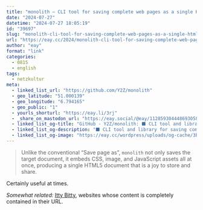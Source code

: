 ```yaml
---
title: "monolith – CLI tool for saving complete web pages as a single HTML file"
date: "2024-07-27"
datetime: "2024-07-27 18:05:19"
id: "39697"
slug: "monolith-cli-tool-for-saving-complete-web-pages-as-a-single-html-file"
url: "https://eay.cc/2024/monolith-cli-tool-for-saving-complete-web-pages-as-a-single-html-file/"
author: "eay"
format: "link"
categories:
  - 0815
  - english
tags:
  - netzkultur
meta:
  - linked_list_url: "https://github.com/Y2Z/monolith"
  - geo_latitude: "51.000139"
  - geo_longitude: "6.794165"
  - geo_public: "1"
  - yourls_shorturl: "https://eay.li/3rj"
  - _share_on_mastodon_url: "https://eay.social/@eay/112859304448693058"
  - linked_list_og-title: "GitHub - Y2Z/monolith: ⬛️ CLI tool and library for saving complete web pages as a single HTML..."
  - linked_list_og-description: "⬛️ CLI tool and library for saving complete web pages as a single HTML file - Y2Z/monolith"
  - linked_list_og-image: "https://eay.cc/wordpress/uploads/og-cache/3b3843beb0aa25c14c17c7a65a0d0e63.webp"
---
```


> Unlike the conventional “Save page as”, `monolith` not only saves the target document, it embeds CSS, image, and JavaScript assets all at once, producing a single HTML5 document that is a joy to store and share.

Certainly useful at times.

_Somewhat related:_ [Itty Bitty](https://eay.cc/2018/itty-bitty/), websites whose content is completely contained in their URL.
